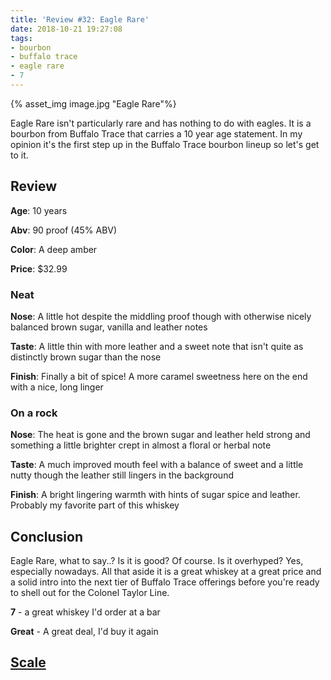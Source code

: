 ```yaml
---
title: 'Review #32: Eagle Rare'
date: 2018-10-21 19:27:08
tags:
- bourbon
- buffalo trace
- eagle rare
- 7
---
```

{% asset_img image.jpg "Eagle Rare"%}

Eagle Rare isn't particularly rare and has nothing to do with eagles. It is a bourbon from Buffalo Trace that carries a 10 year age statement. In my opinion it's the first step up in the Buffalo Trace bourbon lineup so let's get to it.

## Review
**Age**: 10 years

**Abv**: 90 proof (45% ABV)

**Color**: A deep amber

**Price**: $32.99

### Neat
**Nose**: A little hot despite the middling proof though with otherwise nicely balanced brown sugar, vanilla and leather notes 

**Taste**: A little thin with more leather and a sweet note that isn't quite as distinctly brown sugar than the nose

**Finish**: Finally a bit of spice! A more caramel sweetness here on the end with a nice, long linger

### On a rock
**Nose**: The heat is gone and the brown sugar and leather held strong and something a little brighter crept in almost a floral or herbal note

**Taste**: A much improved mouth feel with a balance of sweet and a little nutty though the leather still lingers in the background 

**Finish**: A bright lingering warmth with hints of sugar spice and leather. Probably my favorite part of this whiskey

## Conclusion
Eagle Rare, what to say..? Is it is good? Of course. Is it overhyped? Yes, especially nowadays. All that aside it is a great whiskey at a great price and a solid intro into the next tier of Buffalo Trace offerings before you're ready to shell out for the Colonel Taylor Line. 

**7** - a great whiskey I'd order at a bar

**Great** - A great deal, I'd buy it again

## [Scale](http://atxbourbon.com/Scale/)